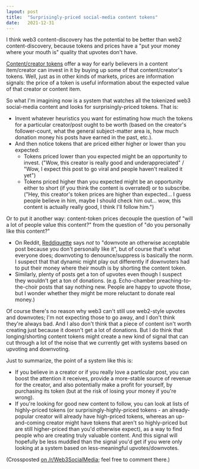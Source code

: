 ```yaml
---
layout: post
title:  "Surprisingly-priced social-media content tokens"
date:   2021-12-31
---
```

I think web3 content-discovery has the potential to be better than web2 content-discovery, because tokens and prices have a "put your money where your mouth is" quality that upvotes don't have.

[Content/creator tokens](https://www.reddit.com/r/Web3SocialMedia/comments/rsunoj/contentcreator_tokens_are_retroactivefunding/) offer a way for early believers in a content item/creator can invest in it by buying up some of that content/creator's tokens. Well, just as in other kinds of markets, prices are information signals: the price of a token is useful information about the expected value of that creator or content item.

So what I'm imagining now is a system that watches all the tokenized web3 social-media content and looks for surprisingly-priced tokens. That is:

  - Invent whatever heuristics you want for estimating how much the tokens for a particular creator/post ought to be worth (based on the creator's follower-count, what the general subject-matter area is, how much donation money his posts have earned in the past, etc.).
  - And then notice tokens that are priced either higher or lower than you expected:
    - Tokens priced lower than you expected might be an opportunity to invest. ("Wow, this creator is really good and underappreciated" / "Wow, I expect this post to go viral and people haven't realized it yet")
    - Tokens priced higher than you expected might be an opportunity either to short (if you think the content is overrated) or to subscribe. ("Hey, this creator's token prices are higher than expected... I guess people believe in him, maybe I should check him out... wow, this content is actually really good, I think I'll follow him.")

Or to put it another way: content-token prices decouple the question of "will a lot of people value this content?" from the question of "do you personally like this content?"

  - On Reddit, [Reddiquette](https://www.reddithelp.com/hc/en-us/articles/205926439) says *not* to "downvote an otherwise acceptable post because you don't personally like it", but of course that's what everyone does; downvoting to denounce/suppress is basically the norm. I suspect that that dynamic might play out differently if downvoters had to put their money where their mouth is by shorting the content token.
  - Similarly, plenty of posts get a ton of upvotes even though I suspect they wouldn't get a ton of donations. (e.g. Echo-chamber preaching-to-the-choir posts that say nothing new. People are happy to upvote those, but I wonder whether they might be more reluctant to donate real money.)

Of course there's no reason why web3 can't still use web2-style upvotes and downvotes; I'm not expecting those to go away, and I don't think they're always bad. And I also don't think that a piece of content isn't worth creating just because it doesn't get a lot of donations. But I do think that longing/shorting content tokens might create a new kind of signal that can cut through a lot of the noise that we currently get with systems based on upvoting and downvoting.

Just to summarize, the point of a system like this is:

  - If you believe in a creator or if you really love a particular post, you can boost the attention it receives, provide a more-stable source of revenue for the creator, and also potentially make a profit for yourself, by purchasing its token (but at the risk of losing your money if you're wrong).
  - If you're looking for good new content to follow, you can look at lists of highly-priced tokens (or surprisingly-highly-priced tokens - an already-popular creator will already have high-priced tokens, whereas an up-and-coming creator might have tokens that aren't so highly-priced but are still higher-priced than you'd otherwise expect), as a way to find people who are creating truly valuable content. And this signal will hopefully be less muddled than the signal you'd get if you were only looking at a system based on less-meaningful upvotes/downvotes.

(Crossposted [on /r/Web3SocialMedia](https://www.reddit.com/r/Web3SocialMedia/comments/rsx0qa/surprisinglypriced_contentcreator_tokens/); feel free to comment there.)
